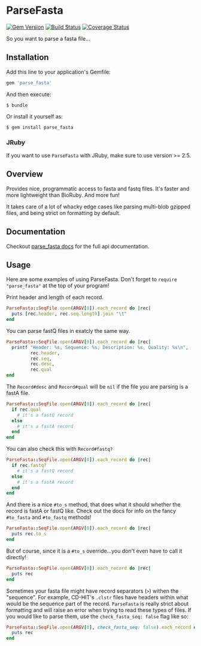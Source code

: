 # ParseFasta #

[![Gem Version](https://badge.fury.io/rb/parse_fasta.svg)](http://badge.fury.io/rb/parse_fasta) [![Build Status](https://travis-ci.org/mooreryan/parse_fasta.svg?branch=master)](https://travis-ci.org/mooreryan/parse_fasta) [![Coverage Status](https://coveralls.io/repos/mooreryan/parse_fasta/badge.svg)](https://coveralls.io/r/mooreryan/parse_fasta)

So you want to parse a fasta file...

## Installation ##

Add this line to your application's Gemfile:

```ruby
gem 'parse_fasta'
```

And then execute:

    $ bundle

Or install it yourself as:

    $ gem install parse_fasta
    
### JRuby ###

If you want to use `ParseFasta` with JRuby, make sure to use version >= 2.5.    

## Overview ##

Provides nice, programmatic access to fasta and fastq files. It's faster and more lightweight than BioRuby. And more fun!

It takes care of a lot of whacky edge cases like parsing multi-blob gzipped files, and being strict on formatting by default.

## Documentation ##

Checkout
[parse_fasta docs](http://rubydoc.info/gems/parse_fasta)
for the full api documentation.

## Usage ##

Here are some examples of using ParseFasta. Don't forget to `require "parse_fasta"` at the top of your program!

Print header and length of each record.

```ruby
ParseFasta::SeqFile.open(ARGV[0]).each_record do |rec|
  puts [rec.header, rec.seq.length].join "\t"
end
```

You can parse fastQ files in exatcly the same way.

```ruby
ParseFasta::SeqFile.open(ARGV[0]).each_record do |rec|
  printf "Header: %s, Sequence: %s, Description: %s, Quality: %s\n",
	     rec.header,
	     rec.seq,
	     rec.desc,
	     rec.qual
end
```

The `Record#desc` and `Record#qual` will be `nil` if the file you are parsing is a fastA file.

```ruby
ParseFasta::SeqFile.open(ARGV[0]).each_record do |rec|
  if rec.qual
    # it's a fastQ record
  else
    # it's a fastA record
  end
end
```

You can also check this with `Record#fastq?`

```ruby
ParseFasta::SeqFile.open(ARGV[0]).each_record do |rec|
  if rec.fastq?
    # it's a fastQ record
  else
    # it's a fastA record
  end
end
```

And there is a nice `#to_s` method, that does what it should whether the record is fastA or fastQ like. Check out the docs for info on the fancy `#to_fasta` and `#to_fastq` methods!

```ruby
ParseFasta::SeqFile.open(ARGV[0]).each_record do |rec|
  puts rec.to_s
end
```

But of course, since it is a `#to_s` override...you don't even have to call it directly!

```ruby
ParseFasta::SeqFile.open(ARGV[0]).each_record do |rec|
  puts rec
end
```

Sometimes your fasta file might have record separators (`>`) withen the "sequence". For example, CD-HIT's `.clstr` files have headers within what would be the sequence part of the record. `ParseFasta` is really strict about formatting and will raise an error when trying to read these types of files. If you would like to parse them, use the `check_fasta_seq: false` flag like so:

```ruby
ParseFasta::SeqFile.open(ARGV[0], check_fasta_seq: false).each_record do |rec|
  puts rec
end
```
